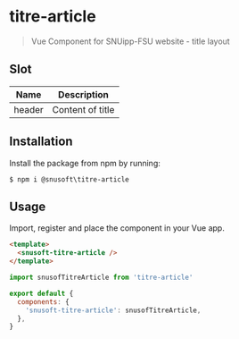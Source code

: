 # titre-article

> Vue Component for SNUipp-FSU website - title layout


## Slot

| Name    | Description                          |
| ------- | ------------------------------------ |
| header | Content of title |


## Installation

Install the package from npm by running:

```
$ npm i @snusoft\titre-article
```


## Usage

Import, register and place the component in your Vue app.

```html
<template>
  <snusoft-titre-article />
</template>
```

```js
import snusofTitreArticle from 'titre-article'

export default {
  components: {
    'snusoft-titre-article': snusofTitreArticle,
  },
}
```